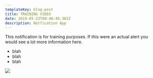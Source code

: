 ```yaml
---
templateKey: blog-post
title: TRAINING VIDEO
date: 2019-05-23T00:40:49.301Z
description: Notfication App
---
```

This notification is for training purposes. If this were an actual alert you would see a lot more information here.

* blah
* blah
* blah

![](/img/logo.png)
